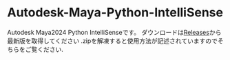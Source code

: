 # Autodesk-Maya-Python-IntelliSense
Autodesk Maya2024 Python IntelliSenseです。
ダウンロードは[Releases](https://github.com/RyotaUnzai/Autodesk-Maya-Python-IntelliSense/releases)から最新版を取得してください
.zipを解凍すると使用方法が記述されていますのでそちらをご覧ください.

